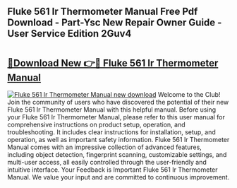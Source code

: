 ## Fluke 561 Ir Thermometer Manual Free Pdf Download - Part-Ysc New Repair Owner Guide - User Service Edition 2Guv4

# <h2><a href="http://bc1335.oget.top/?id=Fluke+561+Ir+Thermometer+Manual">🔗Download New 👉🔴 Fluke 561 Ir Thermometer Manual</a></h2>

[![Fluke 561 Ir Thermometer Manual new download](https://i.imgur.com/5g1atiW.png)](http://bc1335.oget.top/?id=Fluke+561+Ir+Thermometer+Manual)
Welcome to the Club! Join the community of users who have discovered the potential of their new Fluke 561 Ir Thermometer Manual with this helpful manual. Before using your Fluke 561 Ir Thermometer Manual, please refer to this user manual for comprehensive instructions on product setup, operation, and troubleshooting. It includes clear instructions for installation, setup, and operation, as well as important safety information. Fluke 561 Ir Thermometer Manual comes with an impressive collection of advanced features, including object detection, fingerprint scanning, customizable settings, and multi-user access, all easily controlled through the user-friendly and intuitive interface. Your Feedback is Important Fluke 561 Ir Thermometer Manual. We value your input and are committed to continuous improvement.
